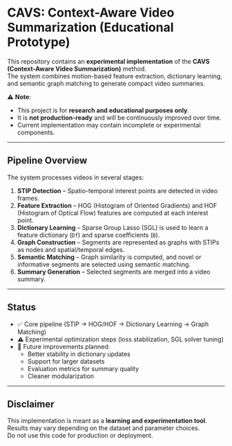 # CAVS: Context-Aware Video Summarization (Educational Prototype)

This repository contains an **experimental implementation** of the **CAVS (Context-Aware Video Summarization)** method.  
The system combines motion-based feature extraction, dictionary learning, and semantic graph matching to generate compact video summaries.

⚠️ **Note**:  
- This project is for **research and educational purposes only**.  
- It is **not production-ready** and will be continuously improved over time.  
- Current implementation may contain incomplete or experimental components.

---

## Pipeline Overview

The system processes videos in several stages:

1. **STIP Detection** – Spatio-temporal interest points are detected in video frames.  
2. **Feature Extraction** – HOG (Histogram of Oriented Gradients) and HOF (Histogram of Optical Flow) features are computed at each interest point.  
3. **Dictionary Learning** – Sparse Group Lasso (SGL) is used to learn a feature dictionary (`Df`) and sparse coefficients (`B`).  
4. **Graph Construction** – Segments are represented as graphs with STIPs as nodes and spatial/temporal edges.  
5. **Semantic Matching** – Graph similarity is computed, and novel or informative segments are selected using semantic matching.  
6. **Summary Generation** – Selected segments are merged into a video summary.

---

## Status

- ✅ Core pipeline (STIP → HOG/HOF → Dictionary Learning → Graph Matching)  
- ⚠️ Experimental optimization steps (loss stabilization, SGL solver tuning)  
- 🚧 Future improvements planned:
  - Better stability in dictionary updates  
  - Support for larger datasets  
  - Evaluation metrics for summary quality  
  - Cleaner modularization  

---

## Disclaimer

This implementation is meant as a **learning and experimentation tool**.  
Results may vary depending on the dataset and parameter choices.  
Do not use this code for production or deployment.
